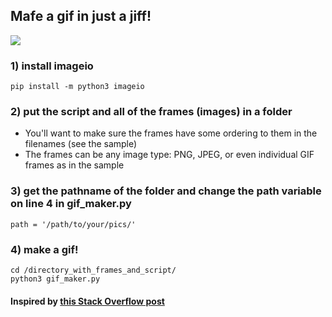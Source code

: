 ## Mafe a gif in just a jiff!

<img src="https://github.com/dm20/gif-maker/blob/master/ron.gif" gif>

### 1) install imageio  
  
    pip install -m python3 imageio
    
### 2) put the script and all of the frames (images) in a folder
- You'll want to make sure the frames have some ordering to them in the filenames (see the sample)
- The frames can be any image type: PNG, JPEG, or even individual GIF frames as in the sample

### 3) get the pathname of the folder and change the path variable on line 4 in gif_maker.py
    
    path = '/path/to/your/pics/'
    
### 4) make a gif!
    
    cd /directory_with_frames_and_script/
    python3 gif_maker.py
    
#### Inspired by <a href="https://stackoverflow.com/questions/753190/programmatically-generate-video-or-animated-gif-in-python"> this Stack Overflow post</a>
